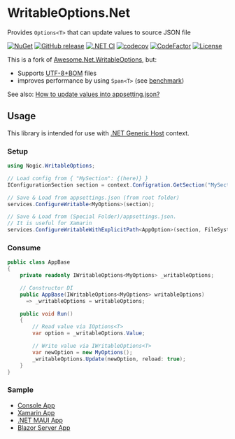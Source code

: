 # WritableOptions.Net

Provides `Options<T>` that can update values to source JSON file

[![NuGet](https://img.shields.io/nuget/v/Nogic.WritableOptions?label=NuGet&logo=nuget&logoColor=blue)](https://www.nuget.org/packages/Nogic.WritableOptions/)
[![GitHub release](https://img.shields.io/github/v/release/nogic1008/WritableOptions.Net?include_prereleases&logo=github&sort=semver)](https://github.com/nogic1008/WritableOptions.Net/releases)
[![.NET CI](https://github.com/nogic1008/WritableOptions.Net/actions/workflows/dotnet.yml/badge.svg)](https://github.com/nogic1008/WritableOptions.Net/actions/workflows/dotnet.yml)
[![codecov](https://codecov.io/gh/nogic1008/WritableOptions.Net/branch/main/graph/badge.svg?token=SjTS03boND)](https://codecov.io/gh/nogic1008/WritableOptions.Net)
[![CodeFactor](https://www.codefactor.io/repository/github/nogic1008/WritableOptions.Net/badge)](https://www.codefactor.io/repository/github/nogic1008/WritableOptions.Net)
[![License](https://img.shields.io/github/license/nogic1008/WritableOptions.Net)](LICENSE)

This is a fork of [Awesome.Net.WritableOptions](https://www.nuget.org/packages/Awesome.Net.WritableOptions), but:

- Supports [UTF-8+BOM](https://github.com/nogic1008/WritableOptions.Net/issues/55) files
- improves performance by using `Span<T>` (see [benchmark](https://github.com/nogic1008/WritableOptions.Net/tree/main/sandbox/Benchmark))

See also: [How to update values into appsetting.json?](https://stackoverflow.com/questions/40970944/how-to-update-values-into-appsetting-json)

## Usage

This library is intended for use with [.NET Generic Host](https://learn.microsoft.com/aspnet/core/fundamentals/host/generic-host) context.

### Setup

```csharp
using Nogic.WritableOptions;

// Load config from { "MySection": {(here)} }
IConfigurationSection section = context.Configration.GetSection("MySection");

// Save & Load from appsettings.json (from root folder)
services.ConfigureWritable<MyOptions>(section);

// Save & Load from (Special Folder)/appsettings.json.
// It is useful for Xamarin
services.ConfigureWritableWithExplicitPath<AppOption>(section, FileSystem.AppDataDirectory);
```

### Consume

```csharp
public class AppBase
{
    private readonly IWritableOptions<MyOptions> _writableOptions;

    // Constructor DI
    public AppBase(IWritableOptions<MyOptions> writableOptions)
      => _writableOptions = writableOptions;

    public void Run()
    {
        // Read value via IOptions<T>
        var option = _writableOptions.Value;

        // Write value via IWritableOptions<T>
        var newOption = new MyOptions();
        _writableOptions.Update(newOption, reload: true);
    }
}
```

### Sample

- [Console App](https://github.com/nogic1008/WritableOptions.Net/tree/main/sandbox/ConsoleAppExample/)
- [Xamarin App](https://github.com/nogic1008/WritableOptions.Net/tree/main/sandbox/XamarinExample/)
- [.NET MAUI App](https://github.com/nogic1008/WritableOptions.Net/tree/main/sandbox/MauiExample/)
- [Blazor Server App](https://github.com/nogic1008/WritableOptions.Net/tree/main/sandbox/BlazorExample/)
